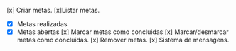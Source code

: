 [x] Criar metas.
[x]Listar metas.
  - [x] Metas realizadas
  - [x] Metas abertas
[x] Marcar metas como concluidas
[x] Marcar/desmarcar metas como concluidas.
[x] Remover metas.
[x] Sistema de mensagens.